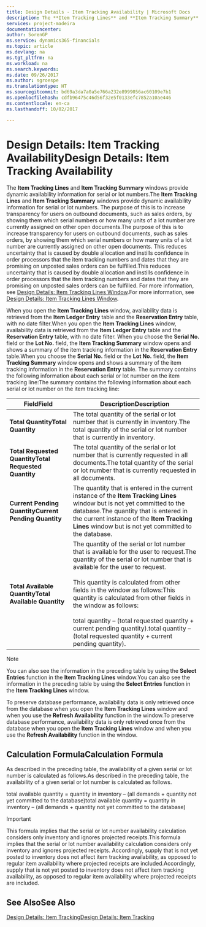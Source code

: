```yaml
---
title: Design Details - Item Tracking Availability | Microsoft Docs
description: The **Item Tracking Lines** and **Item Tracking Summary** windows provide dynamic availability information for serial or lot numbers. The purpose of this is to increase transparency for users on outbound documents, such as sales orders, by showing them which serial numbers or how many units of a lot number are currently assigned on other open documents. This reduces uncertainty that is caused by double allocation and instills confidence in order processors that the item tracking numbers and dates that they are promising on unposted sales orders can be fulfilled.
services: project-madeira
documentationcenter: 
author: SorenGP
ms.service: dynamics365-financials
ms.topic: article
ms.devlang: na
ms.tgt_pltfrm: na
ms.workload: na
ms.search.keywords: 
ms.date: 09/26/2017
ms.author: sgroespe
ms.translationtype: HT
ms.sourcegitcommit: bd69a3da7a0a5e766a232e8999056ac60109e7b1
ms.openlocfilehash: cdfb96475c46d56f32e5f0133efc7852a10ae446
ms.contentlocale: en-ca
ms.lasthandoff: 10/02/2017

---
```

# <a name="design-details-item-tracking-availability"></a><span data-ttu-id="13e9a-105">Design Details: Item Tracking Availability</span><span class="sxs-lookup"><span data-stu-id="13e9a-105">Design Details: Item Tracking Availability</span></span>
<span data-ttu-id="13e9a-106">The **Item Tracking Lines** and **Item Tracking Summary** windows provide dynamic availability information for serial or lot numbers.</span><span class="sxs-lookup"><span data-stu-id="13e9a-106">The **Item Tracking Lines** and **Item Tracking Summary** windows provide dynamic availability information for serial or lot numbers.</span></span> <span data-ttu-id="13e9a-107">The purpose of this is to increase transparency for users on outbound documents, such as sales orders, by showing them which serial numbers or how many units of a lot number are currently assigned on other open documents.</span><span class="sxs-lookup"><span data-stu-id="13e9a-107">The purpose of this is to increase transparency for users on outbound documents, such as sales orders, by showing them which serial numbers or how many units of a lot number are currently assigned on other open documents.</span></span> <span data-ttu-id="13e9a-108">This reduces uncertainty that is caused by double allocation and instills confidence in order processors that the item tracking numbers and dates that they are promising on unposted sales orders can be fulfilled.</span><span class="sxs-lookup"><span data-stu-id="13e9a-108">This reduces uncertainty that is caused by double allocation and instills confidence in order processors that the item tracking numbers and dates that they are promising on unposted sales orders can be fulfilled.</span></span> <span data-ttu-id="13e9a-109">For more information, see [Design Details: Item Tracking Lines Window](design-details-item-tracking-lines-window.md).</span><span class="sxs-lookup"><span data-stu-id="13e9a-109">For more information, see [Design Details: Item Tracking Lines Window](design-details-item-tracking-lines-window.md).</span></span>  

 <span data-ttu-id="13e9a-110">When you open the **Item Tracking Lines** window, availability data is retrieved from the **Item Ledger Entry** table and the **Reservation Entry** table, with no date filter.</span><span class="sxs-lookup"><span data-stu-id="13e9a-110">When you open the **Item Tracking Lines** window, availability data is retrieved from the **Item Ledger Entry** table and the **Reservation Entry** table, with no date filter.</span></span> <span data-ttu-id="13e9a-111">When you choose the **Serial No.** field or the **Lot No.** field, the **Item Tracking Summary** window opens and shows a summary of the item tracking information in the **Reservation Entry** table.</span><span class="sxs-lookup"><span data-stu-id="13e9a-111">When you choose the **Serial No.** field or the **Lot No.** field, the **Item Tracking Summary** window opens and shows a summary of the item tracking information in the **Reservation Entry** table.</span></span> <span data-ttu-id="13e9a-112">The summary contains the following information about each serial or lot number on the item tracking line:</span><span class="sxs-lookup"><span data-stu-id="13e9a-112">The summary contains the following information about each serial or lot number on the item tracking line:</span></span>  

|<span data-ttu-id="13e9a-113">Field</span><span class="sxs-lookup"><span data-stu-id="13e9a-113">Field</span></span>|<span data-ttu-id="13e9a-114">Description</span><span class="sxs-lookup"><span data-stu-id="13e9a-114">Description</span></span>|  
|---------------------------------|---------------------------------------|  
|<span data-ttu-id="13e9a-115">**Total Quantity**</span><span class="sxs-lookup"><span data-stu-id="13e9a-115">**Total Quantity**</span></span>|<span data-ttu-id="13e9a-116">The total quantity of the serial or lot number that is currently in inventory.</span><span class="sxs-lookup"><span data-stu-id="13e9a-116">The total quantity of the serial or lot number that is currently in inventory.</span></span>|  
|<span data-ttu-id="13e9a-117">**Total Requested Quantity**</span><span class="sxs-lookup"><span data-stu-id="13e9a-117">**Total Requested Quantity**</span></span>|<span data-ttu-id="13e9a-118">The total quantity of the serial or lot number that is currently requested in all documents.</span><span class="sxs-lookup"><span data-stu-id="13e9a-118">The total quantity of the serial or lot number that is currently requested in all documents.</span></span>|  
|<span data-ttu-id="13e9a-119">**Current Pending Quantity**</span><span class="sxs-lookup"><span data-stu-id="13e9a-119">**Current Pending Quantity**</span></span>|<span data-ttu-id="13e9a-120">The quantity that is entered in the current instance of the **Item Tracking Lines** window but is not yet committed to the database.</span><span class="sxs-lookup"><span data-stu-id="13e9a-120">The quantity that is entered in the current instance of the **Item Tracking Lines** window but is not yet committed to the database.</span></span>|  
|<span data-ttu-id="13e9a-121">**Total Available Quantity**</span><span class="sxs-lookup"><span data-stu-id="13e9a-121">**Total Available Quantity**</span></span>|<span data-ttu-id="13e9a-122">The quantity of the serial or lot number that is available for the user to request.</span><span class="sxs-lookup"><span data-stu-id="13e9a-122">The quantity of the serial or lot number that is available for the user to request.</span></span><br /><br /> <span data-ttu-id="13e9a-123">This quantity is calculated from other fields in the window as follows:</span><span class="sxs-lookup"><span data-stu-id="13e9a-123">This quantity is calculated from other fields in the window as follows:</span></span><br /><br /> <span data-ttu-id="13e9a-124">total quantity – (total requested quantity + current pending quantity).</span><span class="sxs-lookup"><span data-stu-id="13e9a-124">total quantity – (total requested quantity + current pending quantity).</span></span>|  

> [!NOTE]  
>  <span data-ttu-id="13e9a-125">You can also see the information in the preceding table by using the **Select Entries** function in the **Item Tracking Lines** window.</span><span class="sxs-lookup"><span data-stu-id="13e9a-125">You can also see the information in the preceding table by using the **Select Entries** function in the **Item Tracking Lines** window.</span></span>  

 <span data-ttu-id="13e9a-126">To preserve database performance, availability data is only retrieved once from the database when you open the **Item Tracking Lines** window and when you use the **Refresh Availability** function in the window.</span><span class="sxs-lookup"><span data-stu-id="13e9a-126">To preserve database performance, availability data is only retrieved once from the database when you open the **Item Tracking Lines** window and when you use the **Refresh Availability** function in the window.</span></span>  

## <a name="calculation-formula"></a><span data-ttu-id="13e9a-127">Calculation Formula</span><span class="sxs-lookup"><span data-stu-id="13e9a-127">Calculation Formula</span></span>  
 <span data-ttu-id="13e9a-128">As described in the preceding table, the availability of a given serial or lot number is calculated as follows.</span><span class="sxs-lookup"><span data-stu-id="13e9a-128">As described in the preceding table, the availability of a given serial or lot number is calculated as follows.</span></span>  

 <span data-ttu-id="13e9a-129">total available quantity = quantity in inventory – (all demands + quantity not yet committed to the database)</span><span class="sxs-lookup"><span data-stu-id="13e9a-129">total available quantity = quantity in inventory – (all demands + quantity not yet committed to the database)</span></span>  

> [!IMPORTANT]  
>  <span data-ttu-id="13e9a-130">This formula implies that the serial or lot number availability calculation considers only inventory and ignores projected receipts.</span><span class="sxs-lookup"><span data-stu-id="13e9a-130">This formula implies that the serial or lot number availability calculation considers only inventory and ignores projected receipts.</span></span> <span data-ttu-id="13e9a-131">Accordingly, supply that is not yet posted to inventory does not affect item tracking availability, as opposed to regular item availability where projected receipts are included.</span><span class="sxs-lookup"><span data-stu-id="13e9a-131">Accordingly, supply that is not yet posted to inventory does not affect item tracking availability, as opposed to regular item availability where projected receipts are included.</span></span>  

## <a name="see-also"></a><span data-ttu-id="13e9a-132">See Also</span><span class="sxs-lookup"><span data-stu-id="13e9a-132">See Also</span></span>  
 [<span data-ttu-id="13e9a-133">Design Details: Item Tracking</span><span class="sxs-lookup"><span data-stu-id="13e9a-133">Design Details: Item Tracking</span></span>](design-details-item-tracking.md)

